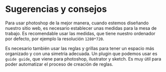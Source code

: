 # Sugerencias y consejos

Para usar photoshop de la mejor manera, cuando estemos diseñando nuestro sitio web, es necesario establecer unas medidas para la mesa de trabajo. Es recomendable usar las medidas, que tiene nuestro ordenador por defecto, por ejemplo la resolución `1280*720`.

Es necesario también usar las reglas y grillas para tener un espacio más organizado y con una simetría adecuada. Un plugin que podemos usar es `guide guide`, que viene para photoshop, ilustrator y sketch. Es muy útil para poder automatizar el proceso de creación de reglas.